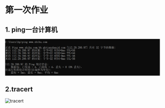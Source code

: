 # 第一次作业
## 1. ping一台计算机
![ping](https://github.com/jamessword/computer_net/blob/master/ping01.png)

## 2.tracert

![tracert](https://github.com/)
